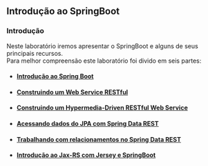 ## Introdução ao SpringBoot

### Introdução

Neste laboratório iremos apresentar o SpringBoot e alguns de seus principais recursos.<br/>
Para melhor compreensão este laboratório foi divido em seis partes:

- #### [Introdução ao Spring Boot](./Introducao%20SpringBoot/)<br/>
- #### [Construindo um Web Service RESTful](./RESTService/)<br/>
- #### [Construindo um Hypermedia-Driven RESTful Web Service](./HateoasRESTService/)<br/>
- #### [Acessando dados do JPA com Spring Data REST](./AccessingDataREST/)<br/>
- #### [Trabalhando com relacionamentos no Spring Data REST](./DataRestRelationships/)<br/>
- #### [Introdução ao Jax-RS com Jersey e SpringBoot](./JaxRS/)<br/>
